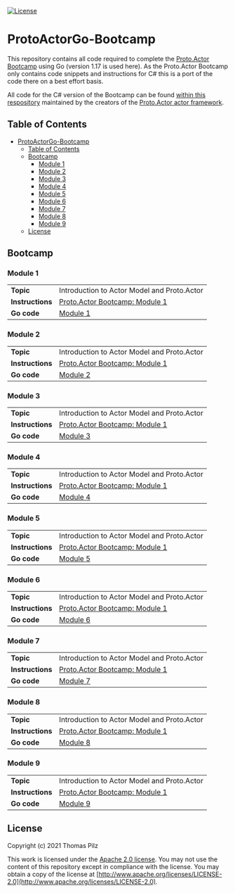 [![License](https://img.shields.io/badge/License-Apache%202.0-blue.svg)](https://opensource.org/licenses/Apache-2.0)

# ProtoActorGo-Bootcamp
This repository contains all code required to complete the [Proto.Actor Bootcamp](https://proto.actor/docs/bootcamp/) using Go (version 1.17 is used here). As the Proto.Actor Bootcamp only contains code snippets and instructions for C# this is a port of the code there on a best effort basis.

All code for the C# version of the Bootcamp can be found [within this respository](https://github.com/asynkron/protoactor-bootcamp) maintained by the creators of the [Proto.Actor actor framework](https://proto.actor/).

## Table of Contents
- [ProtoActorGo-Bootcamp](#protoactorgo-bootcamp)
  - [Table of Contents](#table-of-contents)
  - [Bootcamp](#bootcamp)
    - [Module 1](#module-1)
    - [Module 2](#module-2)
    - [Module 3](#module-3)
    - [Module 4](#module-4)
    - [Module 5](#module-5)
    - [Module 6](#module-6)
    - [Module 7](#module-7)
    - [Module 8](#module-8)
    - [Module 9](#module-9)
  - [License](#license)

## Bootcamp

### Module 1
|                  |                                                                             |
| ---------------- | --------------------------------------------------------------------------- |
| **Topic**        | Introduction to Actor Model and Proto.Actor                                 |
| **Instructions** | [Proto.Actor Bootcamp: Module 1](https://proto.actor/docs/bootcamp/unit-1/) |
| **Go code**      | [Module 1](./Module_01)                                                     |

### Module 2
|                  |                                                                             |
| ---------------- | --------------------------------------------------------------------------- |
| **Topic**        | Introduction to Actor Model and Proto.Actor                                 |
| **Instructions** | [Proto.Actor Bootcamp: Module 1](https://proto.actor/docs/bootcamp/unit-2/) |
| **Go code**      | [Module 2](./Module_02)                                                     |

### Module 3
|                  |                                                                             |
| ---------------- | --------------------------------------------------------------------------- |
| **Topic**        | Introduction to Actor Model and Proto.Actor                                 |
| **Instructions** | [Proto.Actor Bootcamp: Module 1](https://proto.actor/docs/bootcamp/unit-3/) |
| **Go code**      | [Module 3](./Module_03)                                                     |

### Module 4
|                  |                                                                             |
| ---------------- | --------------------------------------------------------------------------- |
| **Topic**        | Introduction to Actor Model and Proto.Actor                                 |
| **Instructions** | [Proto.Actor Bootcamp: Module 1](https://proto.actor/docs/bootcamp/unit-4/) |
| **Go code**      | [Module 4](./Module_04)                                                     |

### Module 5
|                  |                                                                             |
| ---------------- | --------------------------------------------------------------------------- |
| **Topic**        | Introduction to Actor Model and Proto.Actor                                 |
| **Instructions** | [Proto.Actor Bootcamp: Module 1](https://proto.actor/docs/bootcamp/unit-5/) |
| **Go code**      | [Module 5](./Module_05)                                                     |

### Module 6
|                  |                                                                             |
| ---------------- | --------------------------------------------------------------------------- |
| **Topic**        | Introduction to Actor Model and Proto.Actor                                 |
| **Instructions** | [Proto.Actor Bootcamp: Module 1](https://proto.actor/docs/bootcamp/unit-6/) |
| **Go code**      | [Module 6](./Module_06)                                                     |

### Module 7
|                  |                                                                             |
| ---------------- | --------------------------------------------------------------------------- |
| **Topic**        | Introduction to Actor Model and Proto.Actor                                 |
| **Instructions** | [Proto.Actor Bootcamp: Module 1](https://proto.actor/docs/bootcamp/unit-7/) |
| **Go code**      | [Module 7](./Module_07)                                                     |

### Module 8
|                  |                                                                             |
| ---------------- | --------------------------------------------------------------------------- |
| **Topic**        | Introduction to Actor Model and Proto.Actor                                 |
| **Instructions** | [Proto.Actor Bootcamp: Module 1](https://proto.actor/docs/bootcamp/unit-8/) |
| **Go code**      | [Module 8](./Module_08)                                                     |

### Module 9
|                  |                                                                             |
| ---------------- | --------------------------------------------------------------------------- |
| **Topic**        | Introduction to Actor Model and Proto.Actor                                 |
| **Instructions** | [Proto.Actor Bootcamp: Module 1](https://proto.actor/docs/bootcamp/unit-9/) |
| **Go code**      | [Module 9](./Module_09)                                                     |


## License
Copyright (c) 2021 Thomas Pilz

This work is licensed under the [Apache 2.0 license](LICENSE). You may not use the content of this repository except in compliance with the license. You may obtain a copy of the license at [http://www.apache.org/licenses/LICENSE-2.0](http://www.apache.org/licenses/LICENSE-2.0).
